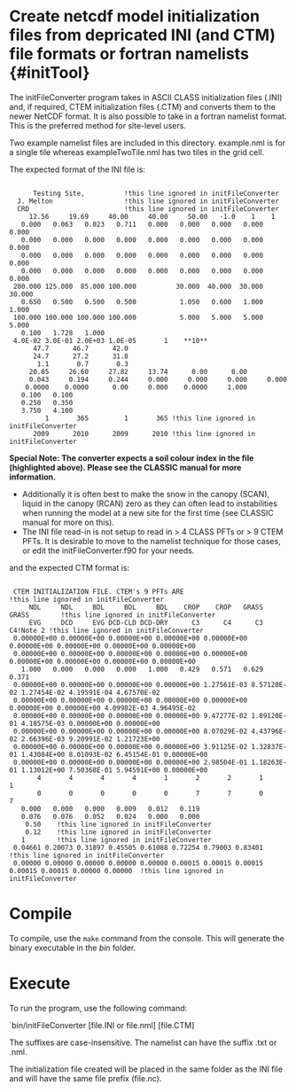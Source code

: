 Create netcdf model initialization files from depricated INI (and CTM) file formats or fortran namelists {#initTool}
========

The initFileConverter program takes in ASCII CLASS initialization files (.INI) and, if required, CTEM initialization files (.CTM) and converts them to the newer NetCDF format. It is also possible to take in a fortran namelist format. This is the preferred method for site-level users. 

Two example namelist files are included in this directory. example.nml is for a single tile whereas exampleTwoTile.nml has two tiles in the grid cell.

The expected format of the INI file is:
<pre><code>
      Testing Site,          !this line ignored in initFileConverter
  J. Melton                  !this line ignored in initFileConverter
  CRD                        !this line ignored in initFileConverter
     12.56     19.69     40.00     40.00     50.00   -1.0    1    1
   0.000   0.063   0.023   0.711   0.000   0.000   0.000   0.000   0.000
   0.000   0.000   0.000   0.000   0.000   0.000   0.000   0.000   0.000
   0.000   0.000   0.000   0.000   0.000   0.000   0.000   0.000   0.000
   0.000   0.000   0.000   0.000   0.000   0.000   0.000   0.000   0.000
 200.000 125.000  85.000 100.000          30.000  40.000  30.000  30.000
   0.650   0.500   0.500   0.500           1.050   0.600   1.000   1.000
 100.000 100.000 100.000 100.000           5.000   5.000   5.000   5.000
   0.100   1.728   1.000
 4.0E-02 3.0E-01 2.0E+03 1.0E-05       1    **10**
      47.7      46.7      42.0
      24.7      27.2      31.8
       1.1       0.7       0.3
     20.85     26.60     27.82     13.74      0.00      0.00
     0.043     0.194     0.244     0.000     0.000     0.000     0.000
    0.0000    0.0000      0.00     0.000    0.0000     1.000
   0.100   0.100
   0.250   0.350
   3.750   4.100
         1       365         1       365 !this line ignored in initFileConverter
      2009      2010      2009      2010 !this line ignored in initFileConverter
</code></pre>

**Special Note: The converter expects a soil colour index in the file (highlighted above). Please see the CLASSIC manual for more information.**

* Additionally it is often best to make the snow in the canopy (SCAN), liquid in the canopy (RCAN) zero as they can often lead to instabilities when running the model at a new site for the first time (see CLASSIC manual for more on this).
* The INI file read-in is not setup to read in > 4 CLASS PFTs or > 9 CTEM PFTs. It is desirable to move to the namelist technique for those cases, or edit the initFileConverter.f90 for your needs.

and the expected CTM format is:
<pre><code>
 CTEM INITIALIZATION FILE. CTEM's 9 PFTs ARE                                    !this line ignored in initFileConverter
     NDL     NDL     BDL     BDL     BDL    CROP    CROP   GRASS   GRASS        !this line ignored in initFileConverter
     EVG     DCD     EVG DCD-CLD DCD-DRY      C3      C4      C3      C4!Note 2 !this line ignored in initFileConverter
 0.00000E+00 0.00000E+00 0.00000E+00 0.00000E+00 0.00000E+00 0.00000E+00 0.00000E+00 0.00000E+00 0.00000E+00
 0.00000E+00 0.00000E+00 0.00000E+00 0.00000E+00 0.00000E+00 0.00000E+00 0.00000E+00 0.00000E+00 0.00000E+00
   1.000   0.000   0.000   0.000   1.000   0.429   0.571   0.629   0.371
 0.00000E+00 0.00000E+00 0.00000E+00 0.00000E+00 1.27561E-03 8.57120E-02 1.27454E-02 4.19591E-04 4.67570E-02
 0.00000E+00 0.00000E+00 0.00000E+00 0.00000E+00 0.00000E+00 0.00000E+00 0.00000E+00 4.09982E-03 4.96495E-02
 0.00000E+00 0.00000E+00 0.00000E+00 0.00000E+00 9.47277E-02 1.89120E-01 4.18575E-03 0.00000E+00 0.00000E+00
 0.00000E+00 0.00000E+00 0.00000E+00 0.00000E+00 8.07029E-02 4.43796E-02 2.66396E-03 9.20991E-02 1.21723E+00
 0.00000E+00 0.00000E+00 0.00000E+00 0.00000E+00 3.91125E-02 1.32837E-01 1.43084E+00 8.01093E-02 6.45154E-01 0.00000E+00
 0.00000E+00 0.00000E+00 0.00000E+00 0.00000E+00 2.98504E-01 1.18263E-01 1.13012E+00 7.50368E-01 5.94591E+00 0.00000E+00
       4       4       4       4       1       2       2       1       1
       0       0       0       0       0       7       7       0       7
   0.000   0.000   0.000   0.009   0.012   0.119
   0.076   0.076   0.052   0.024   0.000   0.000
    0.50    !this line ignored in initFileConverter
    0.12    !this line ignored in initFileConverter
   1        !this line ignored in initFileConverter
 0.04661 0.20073 0.31897 0.45505 0.61088 0.72254 0.79003 0.83401                                  !this line ignored in initFileConverter
 0.00000 0.00000 0.00000 0.00000 0.00000 0.00015 0.00015 0.00015 0.00015 0.00015 0.00000 0.00000  !this line ignored in initFileConverter
</code></pre>

# Compile

To compile, use the `make` command from the console.
This will generate the binary executable in the *bin* folder.

# Execute

To run the program, use the following command:

`bin/initFileConverter [file.INI or file.nml] [file.CTM]

The suffixes are case-insensitive. The namelist can have the suffix .txt or .nml.

The initialization file created will be placed in the same folder as the INI file and will have the same file prefix (file.nc).
